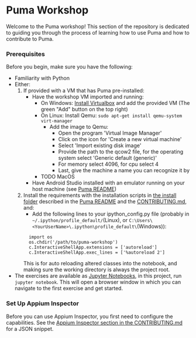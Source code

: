 # Puma Workshop

Welcome to the Puma workshop! This section of the repository is dedicated to guiding you through the process of learning
how to use Puma and how to contribute to Puma. 

### Prerequisites

Before you begin, make sure you have the following:

- Familiarity with Python
- Either: 
  1. If provided with a VM that has Puma pre-installed:
     - Have the workshop VM imported and running:
       - On Windows: [Install Virtualbox](https://www.virtualbox.org/wiki/Downloads) and add the provided VM (The green "Add" button on the top right)
       - On Linux: Install Qemu: `sudo apt-get install qemu-system virt-manager`
         - Add the image to Qemu:
           - Open the program 'Virtual Image Manager'
           - Click on the icon for 'Create a new virtual machine'
           - Select 'Import existing disk image'
           - Provide the path to the qcow2 file, for the operating system select 'Generic default (generic)'
           - For memory select 4096, for cpu select 4
           - Last, give the machine a name you can recognize it by
       - TODO MacOS
     - Have Android Studio installed with an emulator running on your host machine (see [Puma README](../README.md#requirements))
  2. Install the requirements with the installation scripts in [the install folder](../install) described in the [Puma README](../README.md#requirements) and the [CONTRIBUTING.md](../CONTRIBUTING.md#development-installation), and:
     - Add the following lines to your ipython_config.py file (probably in `~/.ipython/profile_default/`(Linux), or `C:\Users\<YourUserName>\.ipython\profile_default\`(Windows)): 
     ```
       import os
       os.chdir('/path/to/puma-workshop')
       c.InteractiveShellApp.extensions = ['autoreload']
       c.InteractiveShellApp.exec_lines = ['%autoreload 2']
     ``` 
      This is for auto reloading altered classes into the notebook, and making sure the working directory is always the project root.
- The exercises are available as [Jupyter Notebooks](https://docs.jupyter.org/en/latest/start/index.html), in this
project, run `jupyter notebook`. This will open a browser window in which you can navigate to the first exercise and
get started.

### Set Up Appium Inspector
Before you can use Appium Inspector, you first need to configure the capabilities. See the [Appium Inspector section in
the CONTRIBUTING.md](../CONTRIBUTING.md#example-writing-new-appium-actions) for a JSON snippet.